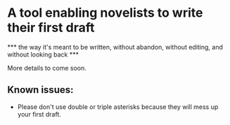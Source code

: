 # A tool enabling novelists to write their first draft
*** the way it's meant to be written, without abandon, without editing, and without looking back ***

More details to come soon.

## Known issues:
- Please don't use double or triple asterisks because they will mess up your first draft.
